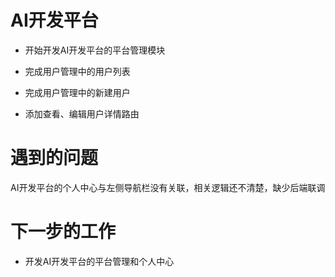 <!--
 * @Author: liusimin
 * @Date: 2020-12-03 18:21:48
 * @LastEditors: your name
 * @LastEditTime: 2020-12-03 18:24:17
 * @Description: file content
-->

# AI开发平台

- 开始开发AI开发平台的平台管理模块

- 完成用户管理中的用户列表

- 完成用户管理中的新建用户

- 添加查看、编辑用户详情路由

# 遇到的问题

AI开发平台的个人中心与左侧导航栏没有关联，相关逻辑还不清楚，缺少后端联调

# 下一步的工作

- 开发AI开发平台的平台管理和个人中心
